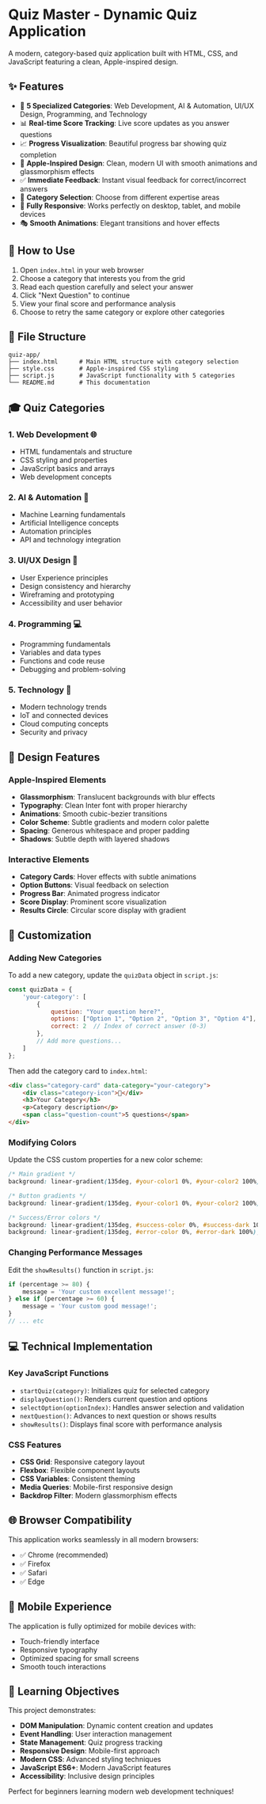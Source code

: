 # Quiz Master - Dynamic Quiz Application

A modern, category-based quiz application built with HTML, CSS, and JavaScript featuring a clean, Apple-inspired design.

## ✨ Features

- 🎯 **5 Specialized Categories**: Web Development, AI & Automation, UI/UX Design, Programming, and Technology
- 📊 **Real-time Score Tracking**: Live score updates as you answer questions
- 📈 **Progress Visualization**: Beautiful progress bar showing quiz completion
- 🎨 **Apple-Inspired Design**: Clean, modern UI with smooth animations and glassmorphism effects
- ✅ **Immediate Feedback**: Instant visual feedback for correct/incorrect answers
- 🔄 **Category Selection**: Choose from different expertise areas
- 📱 **Fully Responsive**: Works perfectly on desktop, tablet, and mobile devices
- 🎭 **Smooth Animations**: Elegant transitions and hover effects

## 🚀 How to Use

1. Open `index.html` in your web browser
2. Choose a category that interests you from the grid
3. Read each question carefully and select your answer
4. Click "Next Question" to continue
5. View your final score and performance analysis
6. Choose to retry the same category or explore other categories

## 📁 File Structure

```
quiz-app/
├── index.html      # Main HTML structure with category selection
├── style.css       # Apple-inspired CSS styling
├── script.js       # JavaScript functionality with 5 categories
└── README.md       # This documentation
```

## 🎓 Quiz Categories

### 1. Web Development 🌐
- HTML fundamentals and structure
- CSS styling and properties
- JavaScript basics and arrays
- Web development concepts

### 2. AI & Automation 🤖
- Machine Learning fundamentals
- Artificial Intelligence concepts
- Automation principles
- API and technology integration

### 3. UI/UX Design 🎨
- User Experience principles
- Design consistency and hierarchy
- Wireframing and prototyping
- Accessibility and user behavior

### 4. Programming 💻
- Programming fundamentals
- Variables and data types
- Functions and code reuse
- Debugging and problem-solving

### 5. Technology 🚀
- Modern technology trends
- IoT and connected devices
- Cloud computing concepts
- Security and privacy

## 🎨 Design Features

### Apple-Inspired Elements
- **Glassmorphism**: Translucent backgrounds with blur effects
- **Typography**: Clean Inter font with proper hierarchy
- **Animations**: Smooth cubic-bezier transitions
- **Color Scheme**: Subtle gradients and modern color palette
- **Spacing**: Generous whitespace and proper padding
- **Shadows**: Subtle depth with layered shadows

### Interactive Elements
- **Category Cards**: Hover effects with subtle animations
- **Option Buttons**: Visual feedback on selection
- **Progress Bar**: Animated progress indicator
- **Score Display**: Prominent score visualization
- **Results Circle**: Circular score display with gradient

## 🔧 Customization

### Adding New Categories

To add a new category, update the `quizData` object in `script.js`:

```javascript
const quizData = {
    'your-category': [
        {
            question: "Your question here?",
            options: ["Option 1", "Option 2", "Option 3", "Option 4"],
            correct: 2  // Index of correct answer (0-3)
        },
        // Add more questions...
    ]
};
```

Then add the category card to `index.html`:

```html
<div class="category-card" data-category="your-category">
    <div class="category-icon">🎯</div>
    <h3>Your Category</h3>
    <p>Category description</p>
    <span class="question-count">5 questions</span>
</div>
```

### Modifying Colors

Update the CSS custom properties for a new color scheme:

```css
/* Main gradient */
background: linear-gradient(135deg, #your-color1 0%, #your-color2 100%);

/* Button gradients */
background: linear-gradient(135deg, #your-color1 0%, #your-color2 100%);

/* Success/Error colors */
background: linear-gradient(135deg, #success-color 0%, #success-dark 100%);
background: linear-gradient(135deg, #error-color 0%, #error-dark 100%);
```

### Changing Performance Messages

Edit the `showResults()` function in `script.js`:

```javascript
if (percentage >= 80) {
    message = 'Your custom excellent message!';
} else if (percentage >= 60) {
    message = 'Your custom good message!';
}
// ... etc
```

## 💻 Technical Implementation

### Key JavaScript Functions
- `startQuiz(category)`: Initializes quiz for selected category
- `displayQuestion()`: Renders current question and options
- `selectOption(optionIndex)`: Handles answer selection and validation
- `nextQuestion()`: Advances to next question or shows results
- `showResults()`: Displays final score with performance analysis

### CSS Features
- **CSS Grid**: Responsive category layout
- **Flexbox**: Flexible component layouts
- **CSS Variables**: Consistent theming
- **Media Queries**: Mobile-first responsive design
- **Backdrop Filter**: Modern glassmorphism effects

## 🌐 Browser Compatibility

This application works seamlessly in all modern browsers:
- ✅ Chrome (recommended)
- ✅ Firefox
- ✅ Safari
- ✅ Edge

## 📱 Mobile Experience

The application is fully optimized for mobile devices with:
- Touch-friendly interface
- Responsive typography
- Optimized spacing for small screens
- Smooth touch interactions

## 🎯 Learning Objectives

This project demonstrates:
- **DOM Manipulation**: Dynamic content creation and updates
- **Event Handling**: User interaction management
- **State Management**: Quiz progress tracking
- **Responsive Design**: Mobile-first approach
- **Modern CSS**: Advanced styling techniques
- **JavaScript ES6+**: Modern JavaScript features
- **Accessibility**: Inclusive design principles

Perfect for beginners learning modern web development techniques! 